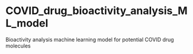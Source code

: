# COVID_drug_bioactivity_analysis_ML_model
Bioactivity analysis machine learning model for potential COVID drug molecules
